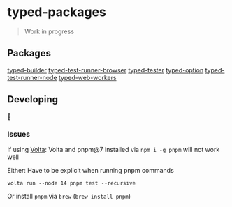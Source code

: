 # typed-packages

> Work in progress


## Packages

[typed-builder](/packages/typed-builder)
[typed-test-runner-browser](/packages/typed-test-runner-browser)
[typed-tester](/packages/typed-tester)
[typed-option](/packages/typed-option)
[typed-test-runner-node](/packages/typed-test-runner-node)
[typed-web-workers](/packages/typed-web-workers)


## Developing
🤷
### Issues

If using [Volta](https://volta.sh/):
Volta and pnpm@7 installed via `npm i -g pnpm` will not work well

Either:
Have to be explicit when running pnpm commands

```
volta run --node 14 pnpm test --recursive
```

Or install `pnpm` via `brew` (`brew install pnpm`)